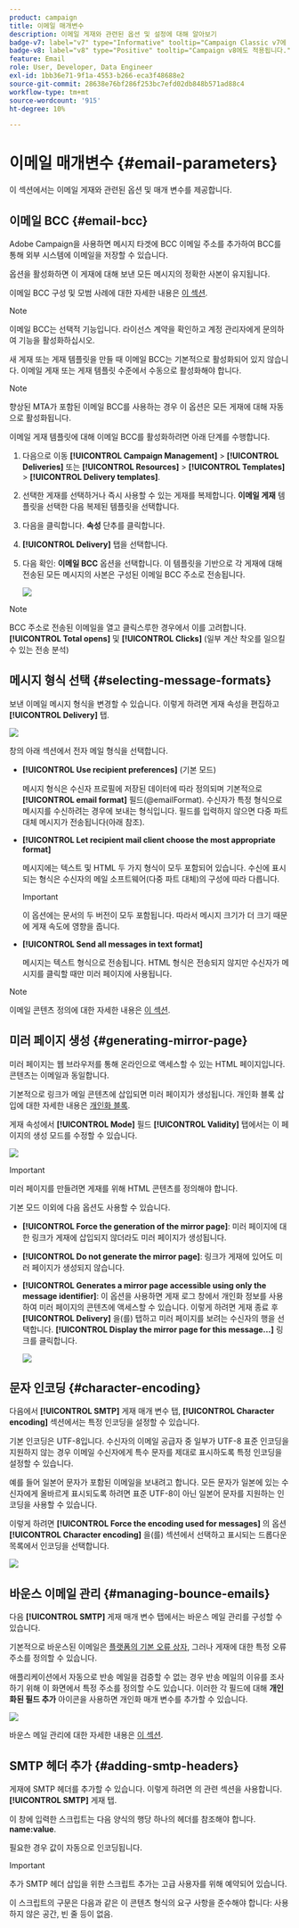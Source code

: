 ```yaml
---
product: campaign
title: 이메일 매개변수
description: 이메일 게재와 관련된 옵션 및 설정에 대해 알아보기
badge-v7: label="v7" type="Informative" tooltip="Campaign Classic v7에 적용"
badge-v8: label="v8" type="Positive" tooltip="Campaign v8에도 적용됩니다."
feature: Email
role: User, Developer, Data Engineer
exl-id: 1bb36e71-9f1a-4553-b266-eca3f48688e2
source-git-commit: 28638e76bf286f253bc7efd02db848b571ad88c4
workflow-type: tm+mt
source-wordcount: '915'
ht-degree: 10%

---
```


# 이메일 매개변수 {#email-parameters}

이 섹션에서는 이메일 게재와 관련된 옵션 및 매개 변수를 제공합니다.

## 이메일 BCC {#email-bcc}

Adobe Campaign을 사용하면 메시지 타겟에 BCC 이메일 주소를 추가하여 BCC를 통해 외부 시스템에 이메일을 저장할 수 있습니다.

옵션을 활성화하면 이 게재에 대해 보낸 모든 메시지의 정확한 사본이 유지됩니다.

이메일 BCC 구성 및 모범 사례에 대한 자세한 내용은 [이 섹션](../../installation/using/email-archiving.md).

>[!NOTE]
>
>이메일 BCC는 선택적 기능입니다. 라이선스 계약을 확인하고 계정 관리자에게 문의하여 기능을 활성화하십시오.

새 게재 또는 게재 템플릿을 만들 때 이메일 BCC는 기본적으로 활성화되어 있지 않습니다. 이메일 게재 또는 게재 템플릿 수준에서 수동으로 활성화해야 합니다.

>[!NOTE]
>
>향상된 MTA가 포함된 이메일 BCC를 사용하는 경우 이 옵션은 모든 게재에 대해 자동으로 활성화됩니다.

이메일 게재 템플릿에 대해 이메일 BCC를 활성화하려면 아래 단계를 수행합니다.

1. 다음으로 이동 **[!UICONTROL Campaign Management]** > **[!UICONTROL Deliveries]** 또는 **[!UICONTROL Resources]** > **[!UICONTROL Templates]** > **[!UICONTROL Delivery templates]**.
1. 선택한 게재를 선택하거나 즉시 사용할 수 있는 게재를 복제합니다. **이메일 게재** 템플릿을 선택한 다음 복제된 템플릿을 선택합니다.
1. 다음을 클릭합니다. **속성** 단추를 클릭합니다.
1. **[!UICONTROL Delivery]** 탭을 선택합니다. 
1. 다음 확인: **이메일 BCC** 옵션을 선택합니다. 이 템플릿을 기반으로 각 게재에 대해 전송된 모든 메시지의 사본은 구성된 이메일 BCC 주소로 전송됩니다.

   ![](assets/s_ncs_user_wizard_archiving.png)

>[!NOTE]
>
>BCC 주소로 전송된 이메일을 열고 클릭스루한 경우에서 이를 고려합니다. **[!UICONTROL Total opens]** 및 **[!UICONTROL Clicks]** (일부 계산 착오를 일으킬 수 있는 전송 분석)

## 메시지 형식 선택 {#selecting-message-formats}

보낸 이메일 메시지 형식을 변경할 수 있습니다. 이렇게 하려면 게재 속성을 편집하고 **[!UICONTROL Delivery]** 탭.

![](assets/s_ncs_user_wizard_email_param.png)

창의 아래 섹션에서 전자 메일 형식을 선택합니다.

* **[!UICONTROL Use recipient preferences]** (기본 모드)

  메시지 형식은 수신자 프로필에 저장된 데이터에 따라 정의되며 기본적으로 **[!UICONTROL email format]** 필드(@emailFormat). 수신자가 특정 형식으로 메시지를 수신하려는 경우에 보내는 형식입니다. 필드를 입력하지 않으면 다중 파트 대체 메시지가 전송됩니다(아래 참조).

* **[!UICONTROL Let recipient mail client choose the most appropriate format]**

  메시지에는 텍스트 및 HTML 두 가지 형식이 모두 포함되어 있습니다. 수신에 표시되는 형식은 수신자의 메일 소프트웨어(다중 파트 대체)의 구성에 따라 다릅니다.

  >[!IMPORTANT]
  >
  >이 옵션에는 문서의 두 버전이 모두 포함됩니다. 따라서 메시지 크기가 더 크기 때문에 게재 속도에 영향을 줍니다.

* **[!UICONTROL Send all messages in text format]**

  메시지는 텍스트 형식으로 전송됩니다. HTML 형식은 전송되지 않지만 수신자가 메시지를 클릭할 때만 미러 페이지에 사용됩니다.

>[!NOTE]
>
>이메일 콘텐츠 정의에 대한 자세한 내용은 [이 섹션](defining-the-email-content.md).

## 미러 페이지 생성 {#generating-mirror-page}

미러 페이지는 웹 브라우저를 통해 온라인으로 액세스할 수 있는 HTML 페이지입니다. 콘텐츠는 이메일과 동일합니다.

기본적으로 링크가 메일 콘텐츠에 삽입되면 미러 페이지가 생성됩니다. 개인화 블록 삽입에 대한 자세한 내용은 [개인화 블록](personalization-blocks.md).

게재 속성에서 **[!UICONTROL Mode]** 필드 **[!UICONTROL Validity]** 탭에서는 이 페이지의 생성 모드를 수정할 수 있습니다.

![](assets/s_ncs_user_wizard_miror_page_mode.png)

>[!IMPORTANT]
>
>미러 페이지를 만들려면 게재를 위해 HTML 콘텐츠를 정의해야 합니다.

기본 모드 이외에 다음 옵션도 사용할 수 있습니다.

* **[!UICONTROL Force the generation of the mirror page]**: 미러 페이지에 대한 링크가 게재에 삽입되지 않더라도 미러 페이지가 생성됩니다.
* **[!UICONTROL Do not generate the mirror page]**: 링크가 게재에 있어도 미러 페이지가 생성되지 않습니다.
* **[!UICONTROL Generates a mirror page accessible using only the message identifier]**: 이 옵션을 사용하면 게재 로그 창에서 개인화 정보를 사용하여 미러 페이지의 콘텐츠에 액세스할 수 있습니다. 이렇게 하려면 게재 종료 후 **[!UICONTROL Delivery]** 을(를) 탭하고 미러 페이지를 보려는 수신자의 행을 선택합니다. **[!UICONTROL Display the mirror page for this message...]** 링크를 클릭합니다.

  ![](assets/s_ncs_user_wizard_miror_page_link.png)

## 문자 인코딩 {#character-encoding}

다음에서 **[!UICONTROL SMTP]** 게재 매개 변수 탭, **[!UICONTROL Character encoding]** 섹션에서는 특정 인코딩을 설정할 수 있습니다.

기본 인코딩은 UTF-8입니다. 수신자의 이메일 공급자 중 일부가 UTF-8 표준 인코딩을 지원하지 않는 경우 이메일 수신자에게 특수 문자를 제대로 표시하도록 특정 인코딩을 설정할 수 있습니다.

예를 들어 일본어 문자가 포함된 이메일을 보내려고 합니다. 모든 문자가 일본에 있는 수신자에게 올바르게 표시되도록 하려면 표준 UTF-8이 아닌 일본어 문자를 지원하는 인코딩을 사용할 수 있습니다.

이렇게 하려면 **[!UICONTROL Force the encoding used for messages]** 의 옵션 **[!UICONTROL Character encoding]** 을(를) 섹션에서 선택하고 표시되는 드롭다운 목록에서 인코딩을 선택합니다.

![](assets/s_ncs_user_email_del_properties_smtp_tab_encoding.png)

## 바운스 이메일 관리 {#managing-bounce-emails}

다음 **[!UICONTROL SMTP]** 게재 매개 변수 탭에서는 바운스 메일 관리를 구성할 수 있습니다.

기본적으로 바운스된 이메일은 [플랫폼의 기본 오류 상자](../../installation/using/deploying-an-instance.md#parameters-for-delivered-emails-parameters-for-delivered-emails), 그러나 게재에 대한 특정 오류 주소를 정의할 수 있습니다.

애플리케이션에서 자동으로 반송 메일을 검증할 수 없는 경우 반송 메일의 이유를 조사하기 위해 이 화면에서 특정 주소를 정의할 수도 있습니다. 이러한 각 필드에 대해 **개인화된 필드 추가** 아이콘을 사용하면 개인화 매개 변수를 추가할 수 있습니다.

![](assets/s_ncs_user_email_del_properties_smtp_tab.png)

바운스 메일 관리에 대한 자세한 내용은 [이 섹션](understanding-delivery-failures.md#bounce-mail-management).

## SMTP 헤더 추가 {#adding-smtp-headers}

게재에 SMTP 헤더를 추가할 수 있습니다. 이렇게 하려면 의 관련 섹션을 사용합니다. **[!UICONTROL SMTP]** 게재 탭.

이 창에 입력한 스크립트는 다음 양식의 행당 하나의 헤더를 참조해야 합니다. **name:value**.

필요한 경우 값이 자동으로 인코딩됩니다.

>[!IMPORTANT]
>
>추가 SMTP 헤더 삽입을 위한 스크립트 추가는 고급 사용자를 위해 예약되어 있습니다.
>
>이 스크립트의 구문은 다음과 같은 이 콘텐츠 형식의 요구 사항을 준수해야 합니다: 사용하지 않은 공간, 빈 줄 등이 없음.
